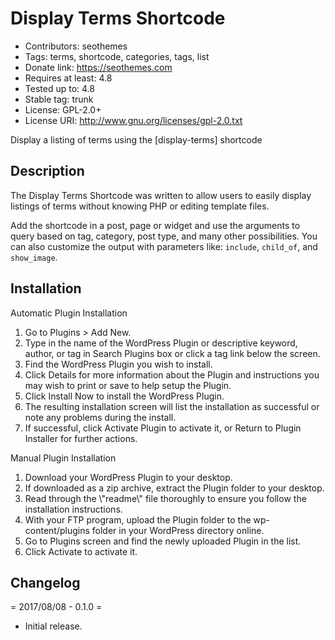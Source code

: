 # Display Terms Shortcode

- Contributors: seothemes
- Tags: terms, shortcode, categories, tags, list
- Donate link: https://seothemes.com
- Requires at least: 4.8
- Tested up to: 4.8
- Stable tag: trunk
- License: GPL-2.0+
- License URI: http://www.gnu.org/licenses/gpl-2.0.txt

Display a listing of terms using the [display-terms] shortcode

## Description

The Display Terms Shortcode was written to allow users to easily display listings of terms without knowing PHP or editing template files.

Add the shortcode in a post, page or widget and use the arguments to query based on tag, category, post type, and many other possibilities. You can also customize the output with parameters like: `include`, `child_of`, and `show_image`.

## Installation

Automatic Plugin Installation

1. Go to Plugins > Add New.
2. Type in the name of the WordPress Plugin or descriptive keyword, author, or tag in Search Plugins box or click a tag link below the screen.
3. Find the WordPress Plugin you wish to install.
4. Click Details for more information about the Plugin and instructions you may wish to print or save to help setup the Plugin.
5. Click Install Now to install the WordPress Plugin.
6. The resulting installation screen will list the installation as successful or note any problems during the install.
7. If successful, click Activate Plugin to activate it, or Return to Plugin Installer for further actions.

Manual Plugin Installation

1. Download your WordPress Plugin to your desktop.
2. If downloaded as a zip archive, extract the Plugin folder to your desktop.
3. Read through the \\\"readme\\\" file thoroughly to ensure you follow the installation instructions.
4. With your FTP program, upload the Plugin folder to the wp-content/plugins folder in your WordPress directory online.
5. Go to Plugins screen and find the newly uploaded Plugin in the list.
6. Click Activate to activate it.

## Changelog

= 2017/08/08 - 0.1.0 =
* Initial release.